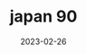 ---
weight: 90
images: 
- /images/Japan/DSCF9631.jpg
title: japan 90
date: 2023-02-26
tags:
- japan
---